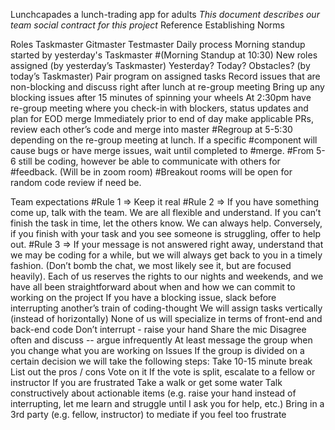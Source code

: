 Lunchcapades 
a lunch-trading app for adults
*This document describes our team social contract for this project*
Reference Establishing Norms

Roles
    Taskmaster
    Gitmaster
    Testmaster
Daily process
    Morning standup started by yesterday's Taskmaster #(Morning Standup at 10:30)
        New roles assigned (by yesterday’s Taskmaster)
        Yesterday? Today? Obstacles? (by today’s Taskmaster)
    Pair program on assigned tasks
    Record issues that are non-blocking and discuss right after lunch at re-group meeting
    Bring up any blocking issues after 15 minutes of spinning your wheels
    At 2:30pm have re-group meeting where you check-in with blockers, status updates and plan for EOD merge
    Immediately prior to end of day make applicable PRs, review each other’s code and merge into master
        #Regroup at 5-5:30 depending on the re-group meeting at lunch. If a specific #component will cause bugs or have merge issues, wait until completed to #merge. 
        #From 5-6 still be coding, however be able to communicate with others for #feedback. (Will be in zoom room) 
        #Breakout rooms will be open for random code review if need be. 


Team expectations
    #Rule 1 ⇒ Keep it real 
    #Rule 2 ⇒ If you have something come up, talk with the team. We are all flexible and understand. If you can’t finish the task in time, let the others know. We can always help. Conversely, if you finish with your task and you see someone is struggling, offer to help out. 
    #Rule 3 ⇒ If your message is not answered right away, understand that we may be coding for a while, but we will always get back to you in a timely fashion.  (Don’t bomb the chat, we most likely see it, but are focused heavily).
        Each of us reserves the rights to our nights and weekends, and we have all been straightforward about when and how we can commit to working on the project
        If you have a blocking issue, slack before interrupting another’s train of  coding-thought
        We will assign tasks vertically (instead of horizontally)
        None of us will specialize in terms of front-end and back-end code
        Don’t interrupt - raise your hand
        Share the mic
        Disagree often and discuss -- argue infrequently
        At least message the group when you change what you are working on
Issues
    If the group is divided on a certain decision we will take the following steps:
    Take 10-15 minute break
    List out the pros / cons
    Vote on it
    If the vote is split, escalate to a fellow or instructor
    If you are frustrated
    Take a walk or get some water
    Talk constructively about actionable items (e.g. raise your hand instead of interrupting, let me learn and struggle until I ask you for help, etc.)
    Bring in a 3rd party (e.g. fellow, instructor) to mediate if you feel too frustrate
